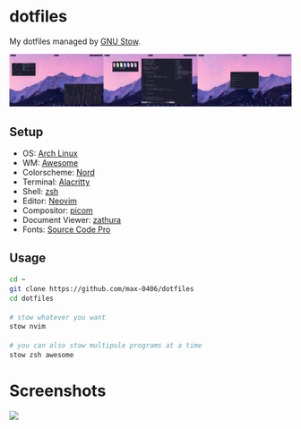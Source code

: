 # dotfiles

My dotfiles managed by [GNU Stow](https://www.gnu.org/software/stow/). 

![](https://github.com/max-0406/dotfiles/blob/main/screenshots/hor.png)

## Setup

- OS: [Arch Linux](https://archlinux.org/)
- WM: [Awesome](https://github.com/awesomeWM/awesome)
- Colorscheme: [Nord](https://www.nordtheme.com/)
- Terminal: [Alacritty](https://github.com/alacritty/alacritty)
- Shell: [zsh](https://www.zsh.org/)
- Editor: [Neovim](https://github.com/neovim/neovim/)
- Compositor: [picom](https://github.com/yshui/picom)
- Document Viewer: [zathura](https://pwmt.org/projects/zathura/)
- Fonts: [Source Code Pro](https://github.com/adobe-fonts/source-code-pro)

## Usage

```bash
cd ~
git clone https://github.com/max-0406/dotfiles
cd dotfiles

# stow whatever you want
stow nvim

# you can also stow multipule programs at a time
stow zsh awesome
```

# Screenshots

![](https://github.com/max-0406/dotfiles/blob/main/screenshots/vert.png)
